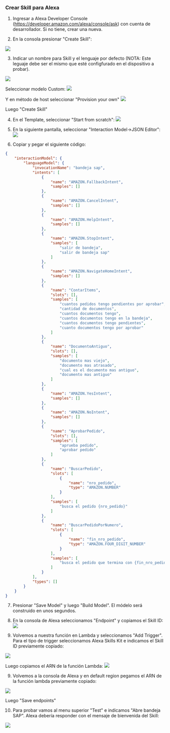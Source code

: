 ### Crear Skill para Alexa

1) Ingresar a Alexa Developer Console (https://developer.amazon.com/alexa/console/ask) con cuenta de desarrollador. Si no tiene, crear una nueva.

2) En la consola presionar "Create Skill":

![](images/AlexaModel/2020-11-24T21-49-51.png)

3) Indicar un nombre para Skill y el lenguaje por defecto (NOTA: Este leguaje debe ser el mismo que esté configfurado en el dispositivo a probar).

![](images/AlexaModel/2020-11-24T21-51-37.png)

Seleccionar modelo Custom:
![](images/AlexaModel/2020-11-24T21-53-20.png)

Y en método de host seleccionar "Provision your own"
![](images/AlexaModel/2020-11-24T21-53-00.png)

Luego "Create Skill"

4) En el Template, seleccionar "Start from scratch":
![](images/AlexaModel/2020-11-24T21-54-09.png)

5) En la siguiente pantalla, seleccionar "Interaction Model->JSON Editor":
![](images/AlexaModel/2020-11-24T21-56-24.png)

6) Copiar y pegar el siguiente código:

```JSON
{
    "interactionModel": {
        "languageModel": {
            "invocationName": "bandeja sap",
            "intents": [
                {
                    "name": "AMAZON.FallbackIntent",
                    "samples": []
                },
                {
                    "name": "AMAZON.CancelIntent",
                    "samples": []
                },
                {
                    "name": "AMAZON.HelpIntent",
                    "samples": []
                },
                {
                    "name": "AMAZON.StopIntent",
                    "samples": [
                        "salir de bandeja",
                        "salir de bandeja sap"
                    ]
                },
                {
                    "name": "AMAZON.NavigateHomeIntent",
                    "samples": []
                },
                {
                    "name": "ContarItems",
                    "slots": [],
                    "samples": [
                        "cuantos pedidos tengo pendientes por aprobar",
                        "cantidad de documentos",
                        "cuantos documentos tengo",
                        "cuantos documentos tengo en la bandeja",
                        "cuantos documentos tengo pendientes",
                        "cuanto documentos tengo por aprobar"
                    ]
                },
                {
                    "name": "DocumentoAntiguo",
                    "slots": [],
                    "samples": [
                        "documento mas viejo",
                        "documento mas atrasado",
                        "cual es el documento mas antiguo",
                        "documento mas antiguo"
                    ]
                },
                {
                    "name": "AMAZON.YesIntent",
                    "samples": []
                },
                {
                    "name": "AMAZON.NoIntent",
                    "samples": []
                },
                {
                    "name": "AprobarPedido",
                    "slots": [],
                    "samples": [
                        "aprueba pedido",
                        "aprobar pedido"
                    ]
                },
                {
                    "name": "BuscarPedido",
                    "slots": [
                        {
                            "name": "nro_pedido",
                            "type": "AMAZON.NUMBER"
                        }
                    ],
                    "samples": [
                        "busca el pedido {nro_pedido}"
                    ]
                },
                {
                    "name": "BuscarPedidoPorNumero",
                    "slots": [
                        {
                            "name": "fin_nro_pedido",
                            "type": "AMAZON.FOUR_DIGIT_NUMBER"
                        }
                    ],
                    "samples": [
                        "busca el pedido que termina con {fin_nro_pedido}"
                    ]
                }
            ],
            "types": []
        }
    }
}
````

7) Presionar "Save Model" y luego "Build Model". El módelo será construido en unos segundos.

8) En la consola de Alexa seleccionamos "Endpoint" y copiamos el Skill ID:
![](images/AlexaModel/2020-11-24T22-02-21.png)


8) Volvemos a nuestra función en Lambda y seleccionamos "Add Trigger". Para el tipo de trigger seleccionamos Alexa Skills Kit e indicamos el Skill ID previamente copiado:

![](images/AlexaModel/2020-11-24T22-04-37.png)


Luego copiamos el ARN de la función Lambda:
![](images/AlexaModel/2020-11-24T22-00-40.png)

9) Volvemos a la consola de Alexa y en default region pegamos el ARN de la función lambda previamente copiado:

![](images/AlexaModel/2020-11-24T22-07-33.png)

Luego "Save endpoints"

10) Para probar vamos al menu superior "Test" e indicamos  "Abre bandeja SAP". Alexa debería responder con el mensaje de bienvenida del Skill:

![](images/AlexaModel/2020-11-24T22-16-14.png)
